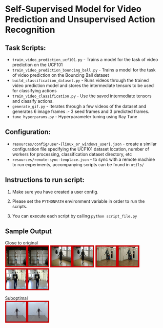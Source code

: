 
# Self-Supervised Model for Video Prediction and Unsupervised Action Recognition

## Task Scripts:

 - ```train_video_prediction_ucf101.py``` - Trains a model for the task of video prediction on the UCF101
  - ```train_video_prediction_bouncing_ball.py``` - Trains a model for the task of video prediction on the Bouncing Ball dataset
 - ```build_classification_dataset.py``` - Runs videos through the trained video prediction model and stores the intermediate tensors to be used for classifying actions
 - ```train_video_classification.py``` - Use the saved intermediate tensors and classify actions.
 - ```generate_gif.py``` - Iterates through a few videos of the dataset and generates 6 image frames :- 3 seed frames and 3 predicted frames.
 - ```tune_hyperparams.py``` - Hyperparameter tuning using Ray Tune
 
## Configuration:

  - ```resources/config/user-{linux_or_windows_user}.json``` - create a similar configuration file specifying the UCF101 dataset location, number of workers for processing, classification dataset directory, etc
  - ```resources/remote-sync-templace.json``` - to sync with a remote machine to run experiments, accompanying scripts can be found in `utils/`

## Instructions to run script:

1. Make sure you have created a user config.

2. Please set the `PYTHONPATH` environment variable in order to run the scripts.

3. You can execute each script by calling `python script_file.py`

## Sample Output
Close to original<br>
![GOOD1](resources/gifs/pred-000-7.gif)
![GOOD2](resources/gifs/pred-001-3.gif)
![GOOD3](resources/gifs/pred-002-0.gif)
![GOOD4](resources/gifs/pred-002-12.gif)

Suboptimal<br>
![BAD1](resources/gifs/bad/pred-002-4.gif)